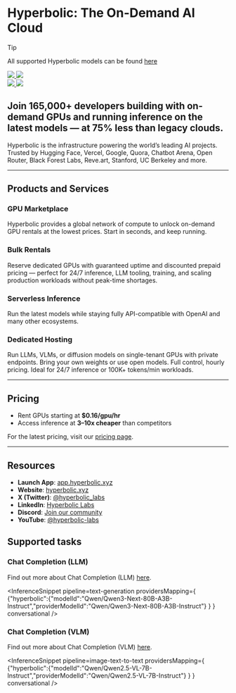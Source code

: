 <!---
WARNING

This markdown file has been generated from a script. Please do not edit it directly.

### Template

If you want to update the content related to hyperbolic's description, please edit the template file under `https://github.com/huggingface/hub-docs/tree/main/scripts/inference-providers/templates/providers/hyperbolic.handlebars`.

### Logos

If you want to update hyperbolic's logo, upload a file by opening a PR on https://huggingface.co/datasets/huggingface/documentation-images/tree/main/inference-providers/logos. Ping @wauplin and @celinah on the PR to let them know you uploaded a new logo.
Logos must be in .png format and be named `hyperbolic-light.png` and `hyperbolic-dark.png`. Visit https://huggingface.co/settings/theme to switch between light and dark mode and check that the logos are displayed correctly.

### Generation script

For more details, check out the `generate.ts` script: https://github.com/huggingface/hub-docs/blob/main/scripts/inference-providers/scripts/generate.ts.
--->

# Hyperbolic: The On-Demand AI Cloud

> [!TIP]
> All supported Hyperbolic models can be found [here](https://huggingface.co/models?inference_provider=hyperbolic&sort=trending)

<div class="flex justify-center">
    <a href="https://hyperbolic.xyz/" target="_blank">
        <img class="block dark:hidden" src="https://huggingface.co/datasets/huggingface/documentation-images/resolve/main/inference-providers/logos/hyperbolic-light.png"/>
        <img class="hidden dark:block" src="https://huggingface.co/datasets/huggingface/documentation-images/resolve/main/inference-providers/logos/hyperbolic-dark.png"/>
    </a>
</div>

<div class="flex">
    <a href="https://huggingface.co/Hyperbolic" target="_blank">
        <img class="block dark:hidden" src="https://huggingface.co/datasets/huggingface/badges/resolve/main/follow-us-on-hf-lg.svg"/>
        <img class="hidden dark:block" src="https://huggingface.co/datasets/huggingface/badges/resolve/main/follow-us-on-hf-lg-dark.svg"/>
    </a>
</div>

## Join 165,000+ developers building with on-demand GPUs and running inference on the latest models — at 75% less than legacy clouds.

Hyperbolic is the infrastructure powering the world’s leading AI projects. Trusted by Hugging Face, Vercel, Google, Quora, Chatbot Arena, Open Router, Black Forest Labs, Reve.art, Stanford, UC Berkeley and more.

---

## Products and Services

### **GPU Marketplace**
Hyperbolic provides a global network of compute to unlock on-demand GPU rentals at the lowest prices. Start in seconds, and keep running.

### **Bulk Rentals**
Reserve dedicated GPUs with guaranteed uptime and discounted prepaid pricing — perfect for 24/7 inference, LLM tooling, training, and scaling production workloads without peak-time shortages.

### **Serverless Inference**
Run the latest models while staying fully API-compatible with OpenAI and many other ecosystems.

### **Dedicated Hosting**
Run LLMs, VLMs, or diffusion models on single-tenant GPUs with private endpoints. Bring your own weights or use open models. Full control, hourly pricing. Ideal for 24/7 inference or 100K+ tokens/min workloads.

---

## Pricing

- Rent GPUs starting at **$0.16/gpu/hr**
- Access inference at **3–10x cheaper** than competitors

For the latest pricing, visit our [pricing page](https://hyperbolic.xyz/pricing?utm_source=hf_docs).

---

## Resources

- **Launch App**: [app.hyperbolic.xyz](https://hyperbolic.xyz/?utm_source=hf_docs)
- **Website**: [hyperbolic.xyz](https://hyperbolic.xyz/?utm_source=hf_doc)
- **X (Twitter)**: [@hyperbolic_labs](https://x.com/hyperbolic_labs)
- **LinkedIn**: [Hyperbolic Labs](https://www.linkedin.com/company/hyperbolic-labs/)
- **Discord**: [Join our community](https://discord.com/invite/hyperbolic)
- **YouTube**: [@hyperbolic-labs](https://www.youtube.com/@hyperbolic-labs)

## Supported tasks


### Chat Completion (LLM)

Find out more about Chat Completion (LLM) [here](../tasks/chat-completion).

<InferenceSnippet
    pipeline=text-generation
    providersMapping={ {"hyperbolic":{"modelId":"Qwen/Qwen3-Next-80B-A3B-Instruct","providerModelId":"Qwen/Qwen3-Next-80B-A3B-Instruct"} } }
conversational />


### Chat Completion (VLM)

Find out more about Chat Completion (VLM) [here](../tasks/chat-completion).

<InferenceSnippet
    pipeline=image-text-to-text
    providersMapping={ {"hyperbolic":{"modelId":"Qwen/Qwen2.5-VL-7B-Instruct","providerModelId":"Qwen/Qwen2.5-VL-7B-Instruct"} } }
conversational />


